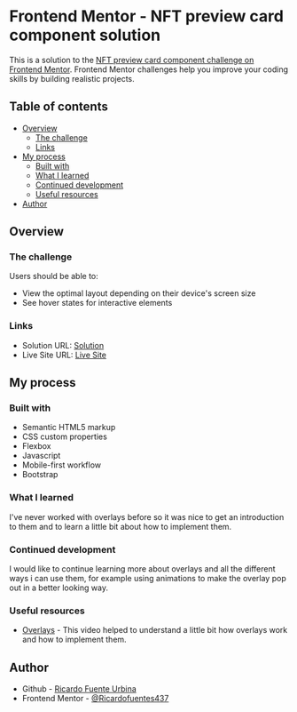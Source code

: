 # Frontend Mentor - NFT preview card component solution

This is a solution to the [NFT preview card component challenge on Frontend Mentor](https://www.frontendmentor.io/challenges/nft-preview-card-component-SbdUL_w0U). Frontend Mentor challenges help you improve your coding skills by building realistic projects. 

## Table of contents

- [Overview](#overview)
  - [The challenge](#the-challenge)
  - [Links](#links)
- [My process](#my-process)
  - [Built with](#built-with)
  - [What I learned](#what-i-learned)
  - [Continued development](#continued-development)
  - [Useful resources](#useful-resources)
- [Author](#author)

## Overview

### The challenge

Users should be able to:

- View the optimal layout depending on their device's screen size
- See hover states for interactive elements

### Links

- Solution URL: [Solution](https://github.com/RicardoFuentes437/nft-preview-card-component-main)
- Live Site URL: [Live Site](https://ricardofuentes437.github.io/nft-preview-card-component-main/)

## My process

### Built with

- Semantic HTML5 markup
- CSS custom properties
- Flexbox
- Javascript
- Mobile-first workflow
- Bootstrap

### What I learned

I've never worked with overlays before so it was nice to get an introduction to them and to learn a little bit about how to implement them.

### Continued development

I would like to continue learning more about overlays and all the different ways i can use them, for example using animations to make the overlay pop out in a better looking way.

### Useful resources

- [Overlays](https://www.youtube.com/watch?v=exb2ab72Xhs) - This video helped to understand a little bit how overlays work and how to implement them.
## Author

- Github - [Ricardo Fuente Urbina](https://github.com/RicardoFuentes437)
- Frontend Mentor - [@Ricardofuentes437](https://www.frontendmentor.io/profile/RicardoFuentes437)

